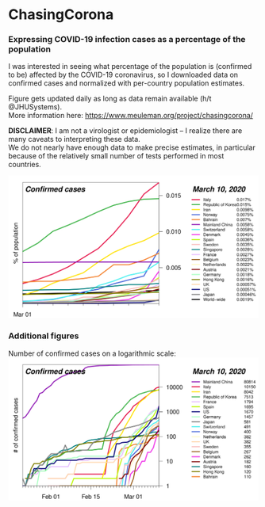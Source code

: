 # ChasingCorona

### Expressing COVID-19 infection cases as a percentage of the population

I was interested in seeing what percentage of the population is (confirmed to be) affected by the COVID-19 coronavirus,
so I downloaded data on confirmed cases and normalized with per-country population estimates.

Figure gets updated daily as long as data remain available (h/t @JHUSystems).\
More information here: https://www.meuleman.org/project/chasingcorona/

**DISCLAIMER**: I am not a virologist or epidemiologist – I realize there are many caveats to interpreting these data.\
We do not nearly have enough data to make precise estimates, in particular because of the relatively small number of tests performed in most countries.

![perc. of population confirmed](https://raw.githubusercontent.com/meuleman/ChasingCorona/master/PNG_figures/percentage_population_confirmed_top20_min100_latest.png "% of per-country population that are confirmed cases")

### Additional figures

<!--
The following figures are even harder to interpret than the one shown above.
In particular, the percentage of confirmed cases resulting in death is heavily skewed upwards 
because of the lack of tests performed in the general population.\
That said, for the sake of completeness I include them here.

![perc. of population death or recovered](https://raw.githubusercontent.com/meuleman/ChasingCorona/master/PNG_figures/percentage_population_deaths_recovered_top20_min100_latest.png "% of per-country population that has died or recovered from COVID-19")

![perc. of cases death or recovered](https://raw.githubusercontent.com/meuleman/ChasingCorona/master/PNG_figures/percentage_cases_deaths_recovered_top20_min100_latest.png "% of per-country cases that has died or recovered from COVID-19")
-->

Number of confirmed cases on a logarithmic scale:
![number of confirmed cases per country](https://raw.githubusercontent.com/meuleman/ChasingCorona/master/PNG_figures/absolute_numbers_top20_min100_log_latest.png "number of confirmed COVID-19 cases per country")

